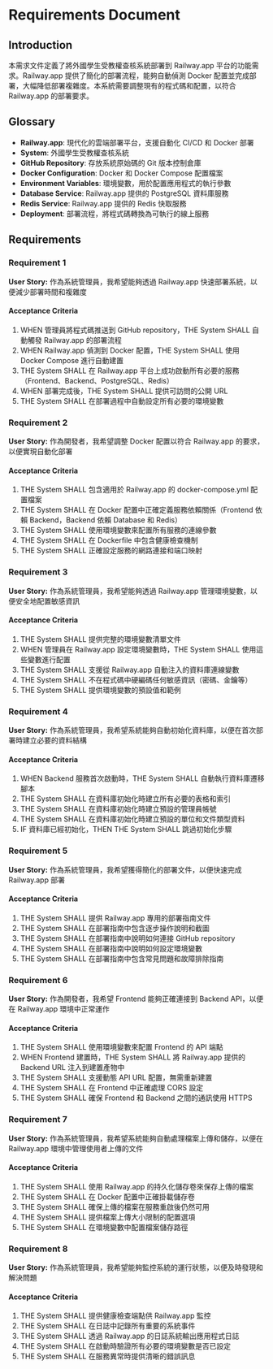 # Requirements Document

## Introduction

本需求文件定義了將外國學生受教權查核系統部署到 Railway.app 平台的功能需求。Railway.app 提供了簡化的部署流程，能夠自動偵測 Docker 配置並完成部署，大幅降低部署複雜度。本系統需要調整現有的程式碼和配置，以符合 Railway.app 的部署要求。

## Glossary

- **Railway.app**: 現代化的雲端部署平台，支援自動化 CI/CD 和 Docker 部署
- **System**: 外國學生受教權查核系統
- **GitHub Repository**: 存放系統原始碼的 Git 版本控制倉庫
- **Docker Configuration**: Docker 和 Docker Compose 配置檔案
- **Environment Variables**: 環境變數，用於配置應用程式的執行參數
- **Database Service**: Railway.app 提供的 PostgreSQL 資料庫服務
- **Redis Service**: Railway.app 提供的 Redis 快取服務
- **Deployment**: 部署流程，將程式碼轉換為可執行的線上服務

## Requirements

### Requirement 1

**User Story:** 作為系統管理員，我希望能夠透過 Railway.app 快速部署系統，以便減少部署時間和複雜度

#### Acceptance Criteria

1. WHEN 管理員將程式碼推送到 GitHub repository，THE System SHALL 自動觸發 Railway.app 的部署流程
2. WHEN Railway.app 偵測到 Docker 配置，THE System SHALL 使用 Docker Compose 進行自動建置
3. THE System SHALL 在 Railway.app 平台上成功啟動所有必要的服務（Frontend、Backend、PostgreSQL、Redis）
4. WHEN 部署完成後，THE System SHALL 提供可訪問的公開 URL
5. THE System SHALL 在部署過程中自動設定所有必要的環境變數

### Requirement 2

**User Story:** 作為開發者，我希望調整 Docker 配置以符合 Railway.app 的要求，以便實現自動化部署

#### Acceptance Criteria

1. THE System SHALL 包含適用於 Railway.app 的 docker-compose.yml 配置檔案
2. THE System SHALL 在 Docker 配置中正確定義服務依賴關係（Frontend 依賴 Backend，Backend 依賴 Database 和 Redis）
3. THE System SHALL 使用環境變數來配置所有服務的連線參數
4. THE System SHALL 在 Dockerfile 中包含健康檢查機制
5. THE System SHALL 正確設定服務的網路連接和端口映射

### Requirement 3

**User Story:** 作為系統管理員，我希望能夠透過 Railway.app 管理環境變數，以便安全地配置敏感資訊

#### Acceptance Criteria

1. THE System SHALL 提供完整的環境變數清單文件
2. WHEN 管理員在 Railway.app 設定環境變數時，THE System SHALL 使用這些變數進行配置
3. THE System SHALL 支援從 Railway.app 自動注入的資料庫連線變數
4. THE System SHALL 不在程式碼中硬編碼任何敏感資訊（密碼、金鑰等）
5. THE System SHALL 提供環境變數的預設值和範例

### Requirement 4

**User Story:** 作為系統管理員，我希望系統能夠自動初始化資料庫，以便在首次部署時建立必要的資料結構

#### Acceptance Criteria

1. WHEN Backend 服務首次啟動時，THE System SHALL 自動執行資料庫遷移腳本
2. THE System SHALL 在資料庫初始化時建立所有必要的表格和索引
3. THE System SHALL 在資料庫初始化時建立預設的管理員帳號
4. THE System SHALL 在資料庫初始化時建立預設的單位和文件類型資料
5. IF 資料庫已經初始化，THEN THE System SHALL 跳過初始化步驟

### Requirement 5

**User Story:** 作為系統管理員，我希望獲得簡化的部署文件，以便快速完成 Railway.app 部署

#### Acceptance Criteria

1. THE System SHALL 提供 Railway.app 專用的部署指南文件
2. THE System SHALL 在部署指南中包含逐步操作說明和截圖
3. THE System SHALL 在部署指南中說明如何連接 GitHub repository
4. THE System SHALL 在部署指南中說明如何設定環境變數
5. THE System SHALL 在部署指南中包含常見問題和故障排除指南

### Requirement 6

**User Story:** 作為開發者，我希望 Frontend 能夠正確連接到 Backend API，以便在 Railway.app 環境中正常運作

#### Acceptance Criteria

1. THE System SHALL 使用環境變數來配置 Frontend 的 API 端點
2. WHEN Frontend 建置時，THE System SHALL 將 Railway.app 提供的 Backend URL 注入到建置產物中
3. THE System SHALL 支援動態 API URL 配置，無需重新建置
4. THE System SHALL 在 Frontend 中正確處理 CORS 設定
5. THE System SHALL 確保 Frontend 和 Backend 之間的通訊使用 HTTPS

### Requirement 7

**User Story:** 作為系統管理員，我希望系統能夠自動處理檔案上傳和儲存，以便在 Railway.app 環境中管理使用者上傳的文件

#### Acceptance Criteria

1. THE System SHALL 使用 Railway.app 的持久化儲存卷來保存上傳的檔案
2. THE System SHALL 在 Docker 配置中正確掛載儲存卷
3. THE System SHALL 確保上傳的檔案在服務重啟後仍然可用
4. THE System SHALL 提供檔案上傳大小限制的配置選項
5. THE System SHALL 在環境變數中配置檔案儲存路徑

### Requirement 8

**User Story:** 作為系統管理員，我希望能夠監控系統的運行狀態，以便及時發現和解決問題

#### Acceptance Criteria

1. THE System SHALL 提供健康檢查端點供 Railway.app 監控
2. THE System SHALL 在日誌中記錄所有重要的系統事件
3. THE System SHALL 透過 Railway.app 的日誌系統輸出應用程式日誌
4. THE System SHALL 在啟動時驗證所有必要的環境變數是否已設定
5. THE System SHALL 在服務異常時提供清晰的錯誤訊息
